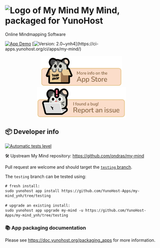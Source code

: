 <!--
N.B.: This README was automatically generated by <https://github.com/YunoHost/apps_tools/blob/main/readme_generator>
It shall NOT be edited by hand.
-->

<h1>
  <img src="https://raw.githubusercontent.com/YunoHost/apps/main/logos/my-mind.png" width="32px" alt="Logo of My Mind">
  My Mind, packaged for YunoHost
</h1>

Online Mindmapping Software

[![App Demo](https://img.shields.io/badge/App_Demo-blue?style=for-the-badge)](http://my-mind.github.io/?map=examples/features.mymind)
[![Version: 2.0~ynh4](https://img.shields.io/badge/Version-2.0~ynh4-rgba(0,150,0,1)?style=for-the-badge)](https://ci-apps.yunohost.org/ci/apps/my-mind/)

<div align="center">
<a href="https://apps.yunohost.org/app/my-mind"><img height="100px" src="https://github.com/YunoHost/yunohost-artwork/raw/refs/heads/main/badges/neopossum-badges/badge_more_info_on_the_appstore.svg"/></a>
<a href="https://github.com/YunoHost-Apps/my-mind_ynh/issues"><img height="100px" src="https://github.com/YunoHost/yunohost-artwork/raw/refs/heads/main/badges/neopossum-badges/badge_report_an_issue.svg"/></a>
</div>

## 📦 Developer info

[![Automatic tests level](https://apps.yunohost.org/badge/cilevel/my-mind)](https://ci-apps.yunohost.org/ci/apps/my-mind/)

🛠️ Upstream My Mind repository: <https://github.com/ondras/my-mind>

Pull request are welcome and should target the [`testing` branch](https://github.com/YunoHost-Apps/my-mind_ynh/tree/testing).

The `testing` branch can be tested using:
```
# fresh install:
sudo yunohost app install https://github.com/YunoHost-Apps/my-mind_ynh/tree/testing

# upgrade an existing install:
sudo yunohost app upgrade my-mind -u https://github.com/YunoHost-Apps/my-mind_ynh/tree/testing
```

### 📚 App packaging documentation

Please see <https://doc.yunohost.org/packaging_apps> for more information.